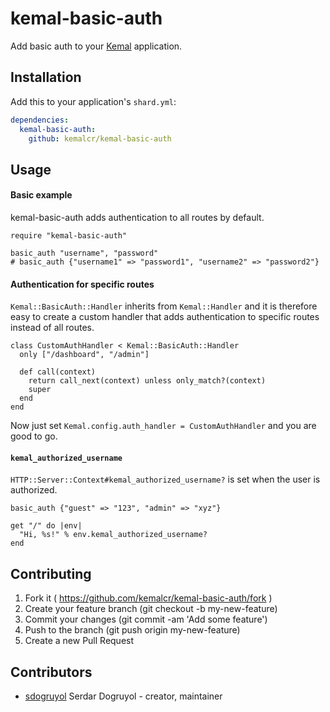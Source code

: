 # kemal-basic-auth

Add basic auth to your [Kemal](http://github.com/kemalcr/kemal) application.

## Installation


Add this to your application's `shard.yml`:

```yaml
dependencies:
  kemal-basic-auth:
    github: kemalcr/kemal-basic-auth
```


## Usage

#### Basic example

kemal-basic-auth adds authentication to all routes by default.

```crystal
require "kemal-basic-auth"

basic_auth "username", "password"
# basic_auth {"username1" => "password1", "username2" => "password2"}
```

#### Authentication for specific routes

`Kemal::BasicAuth::Handler` inherits from `Kemal::Handler` and it is therefore easy to create a custom handler that adds authentication to specific routes instead of all routes.

```crystal
class CustomAuthHandler < Kemal::BasicAuth::Handler
  only ["/dashboard", "/admin"]

  def call(context)
    return call_next(context) unless only_match?(context)
    super
  end
end
```
Now just set `Kemal.config.auth_handler = CustomAuthHandler` and you are good to go.

#### `kemal_authorized_username`

`HTTP::Server::Context#kemal_authorized_username?` is set when the user is authorized.

```crystal
basic_auth {"guest" => "123", "admin" => "xyz"}

get "/" do |env|
  "Hi, %s!" % env.kemal_authorized_username?
end
```

## Contributing

1. Fork it ( https://github.com/kemalcr/kemal-basic-auth/fork )
2. Create your feature branch (git checkout -b my-new-feature)
3. Commit your changes (git commit -am 'Add some feature')
4. Push to the branch (git push origin my-new-feature)
5. Create a new Pull Request

## Contributors

- [sdogruyol](https://github.com/sdogruyol) Serdar Dogruyol - creator, maintainer
